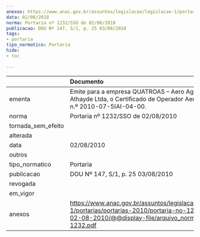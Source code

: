 ```yaml
---
anexos: https://www.anac.gov.br/assuntos/legislacao/legislacao-1/portarias/portarias-2010/portaria-no-1232-sso-de-02-08-2010/@@display-file/arquivo_norma/PA2010-1232.pdf
data: 02/08/2010
norma: Portaria nº 1232/SSO de 02/08/2010
publicacao: DOU Nº 147, S/1, p. 25 03/08/2010
tags:
- portaria
tipo_normatico: Portaria
hide: 
- toc 
 
---
```


|                    | Documento                                                                                                                                                         |
|:-------------------|:------------------------------------------------------------------------------------------------------------------------------------------------------------------|
| ementa             | Emite para a empresa QUATROAS – Aero Agrícola Ariel Athayde Ltda, o Certificado de Operador Aeroagrícola de n.º 2010-07-5IAI-04-00.                               |
| norma              | Portaria nº 1232/SSO de 02/08/2010                                                                                                                                |
| tornada_sem_efeito |                                                                                                                                                                   |
| alterada           |                                                                                                                                                                   |
| data               | 02/08/2010                                                                                                                                                        |
| outros             |                                                                                                                                                                   |
| tipo_normatico     | Portaria                                                                                                                                                          |
| publicacao         | DOU Nº 147, S/1, p. 25 03/08/2010                                                                                                                                 |
| revogada           |                                                                                                                                                                   |
| em_vigor           |                                                                                                                                                                   |
| anexos             | https://www.anac.gov.br/assuntos/legislacao/legislacao-1/portarias/portarias-2010/portaria-no-1232-sso-de-02-08-2010/@@display-file/arquivo_norma/PA2010-1232.pdf |